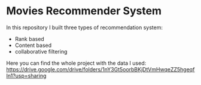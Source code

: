# Movies Recommender System

In this repository I built three types of recommendation system:
- Rank based
- Content based
- collaborative filtering


Here you can find the whole project with the data I used: 
https://drive.google.com/drive/folders/1nY3Gt5oorbBKjDtVmHwqeZZ5hgeqfIn1?usp=sharing